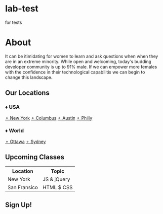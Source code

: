 # lab-test
for tests
<h1>About</h1>
<p>It can be itimidating for women to learn and ask questions when 
when they are in an extreme minority. While open and welcoming, 
today's budding developer community is up to 91% male. If we can 
empower more females with the confidence in their technological 
capabilitis we can begin to change this landscape. </p>
<h2>Our Locations</h2>
<h3>&diams; USA</h3>
<a href="url">&#9900; New York</a>
<a href="url">&#9900; Columbus</a>
<a href="url">&#9900; Austin</a>
<a href="url">&#9900; Philly</a>
<h3>&diams; World</h3>
<a href="url">&#9900; Ottawa</a>
<a href="url">&#9900; Sydney</a>
<h2>Upcoming Classes</h2>
<table>
  <tr>
    <th>Location</th>
    <th>Topic</th>
  </tr>
  <tr>
    <td>New York</td>
    <td>JS & jQuery</td>
  </tr>
  <tr>
    <td>San Fransico</td>
    <td>HTML $ CSS</td>
  </tr>
</table>
<h2>Sign Up!</h2>
